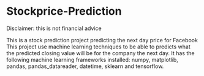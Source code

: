 # Stockprice-Prediction

Disclaimer: this is not financial advice

This is a stock prediction project predicting the next day price for Facebook This project use machine learning techniques to be able to predicts what the predicted closing value will be for the company the next day. It has the following machine learning frameworks installed: numpy, matplotlib, pandas, pandas_datareader, datetime, sklearn and tensorflow.
